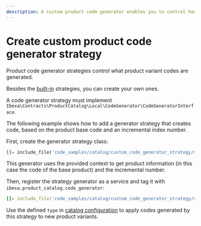 ```yaml
---
description: A custom product code generator enables you to control how product codes are created.
---
```


# Create custom product code generator strategy

Product code generator strategies control what product variant codes are generated.

Besides the [built-in](pim_configuration.md#code-generation-strategy) strategies, you can create your own ones.

A code generator strategy must implement `Ibexa\Contracts\ProductCatalog\Local\CodeGenerator\CodeGeneratorInterface`.

The following example shows how to add a generator strategy that creates code, based on the product base code and an incremental index number.

First, create the generator strategy class:

``` php
[[= include_file('code_samples/catalog/custom_code_generator_strategy/src/CodeGenerator/Strategy/CustomIncrementalCodeGenerator.php') =]]
```

This generator uses the provided context to get product information (in this case the code of the base product) and the incremental number.

Then, register the strategy generator as a service and tag it with `ibexa.product_catalog.code_generator`:

``` yaml
[[= include_file('code_samples/catalog/custom_code_generator_strategy/config/custom_services.yaml') =]]
```

Use the defined `type` in [catalog configuration](pim_configuration.md#code-generation-strategy) to apply codes generated by this strategy to new product variants.
